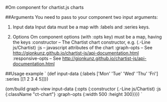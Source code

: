 #Om component for chartist.js charts

##Arguments
You need to pass to your component two input arguments:

1. Input data
Input data must be a map with :labels and :series keys.

2. Options
Om component options (with :opts key) must be a map, having the keys
  :constructor – The Chartist chart constructor, e.g. (.-Line js/Chartist)
  :js – javascript attributes of the chart
  :graph-opts – See http://gionkunz.github.io/chartist-js/api-documentation.html
  :responsive-opts – See http://gionkunz.github.io/chartist-js/api-documentation.html


##Usage example
`
(def input-data
     {:labels   ['Mon' 'Tue' 'Wed' 'Thu' 'Fri']
      :series   [[1 2 3 4 5]]})

(om/build graph-view
  input-data
  {:opts
    {:constructor (.-Line js/Chartist)
     :js          {:className   "ct-chart"}
     :graph-opts  {:width 500
                   :height 300}}})
`


